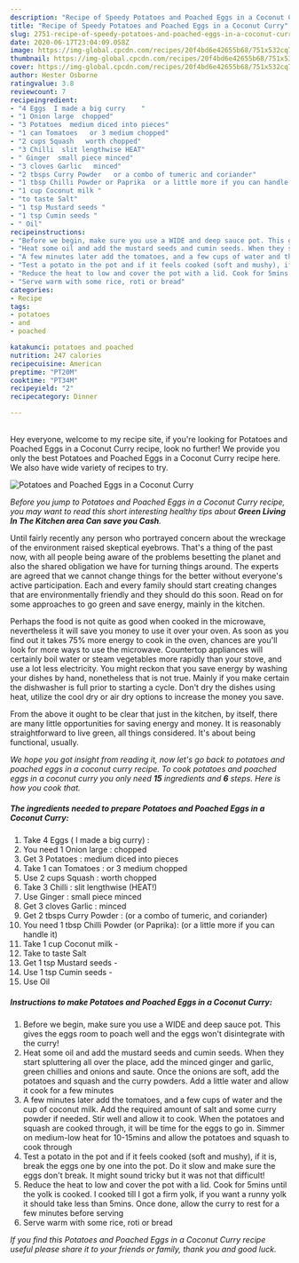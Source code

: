 ```yaml
---
description: "Recipe of Speedy Potatoes and Poached Eggs in a Coconut Curry"
title: "Recipe of Speedy Potatoes and Poached Eggs in a Coconut Curry"
slug: 2751-recipe-of-speedy-potatoes-and-poached-eggs-in-a-coconut-curry
date: 2020-06-17T23:04:09.058Z
image: https://img-global.cpcdn.com/recipes/20f4bd6e42655b68/751x532cq70/potatoes-and-poached-eggs-in-a-coconut-curry-recipe-main-photo.jpg
thumbnail: https://img-global.cpcdn.com/recipes/20f4bd6e42655b68/751x532cq70/potatoes-and-poached-eggs-in-a-coconut-curry-recipe-main-photo.jpg
cover: https://img-global.cpcdn.com/recipes/20f4bd6e42655b68/751x532cq70/potatoes-and-poached-eggs-in-a-coconut-curry-recipe-main-photo.jpg
author: Hester Osborne
ratingvalue: 3.8
reviewcount: 7
recipeingredient:
- "4 Eggs  I made a big curry    "
- "1 Onion large  chopped"
- "3 Potatoes  medium diced into pieces"
- "1 can Tomatoes   or 3 medium chopped"
- "2 cups Squash   worth chopped"
- "3 Chilli  slit lengthwise HEAT"
- " Ginger  small piece minced"
- "3 cloves Garlic   minced"
- "2 tbsps Curry Powder   or a combo of tumeric and coriander"
- "1 tbsp Chilli Powder or Paprika  or a little more if you can handle it"
- "1 cup Coconut milk "
- "to taste Salt"
- "1 tsp Mustard seeds "
- "1 tsp Cumin seeds "
- " Oil"
recipeinstructions:
- "Before we begin, make sure you use a WIDE and deep sauce pot. This gives the eggs room to poach well and the eggs won&#39;t disintegrate with the curry!"
- "Heat some oil and add the mustard seeds and cumin seeds. When they start spluttering all over the place, add the minced ginger and garlic, green chillies and onions and saute. Once the onions are soft, add the potatoes and squash and the curry powders. Add a little water and allow it cook for a few minutes"
- "A few minutes later add the tomatoes, and a few cups of water and the cup of coconut milk. Add the required amount of salt and some curry powder if needed. Stir well and allow it to cook. When the potatoes and squash are cooked through, it will be time for the eggs to go in. Simmer on medium-low heat for 10-15mins and allow the potatoes and squash to cook through"
- "Test a potato in the pot and if it feels cooked (soft and mushy), if it is, break the eggs one by one into the pot. Do it slow and make sure the eggs don&#39;t break. It might sound tricky but it was not that difficult!"
- "Reduce the heat to low and cover the pot with a lid. Cook for 5mins until the yolk is cooked. I cooked till I got a firm yolk, if you want a runny yolk it should take less than 5mins. Once done, allow the curry to rest for a few minutes before serving"
- "Serve warm with some rice, roti or bread"
categories:
- Recipe
tags:
- potatoes
- and
- poached

katakunci: potatoes and poached 
nutrition: 247 calories
recipecuisine: American
preptime: "PT20M"
cooktime: "PT34M"
recipeyield: "2"
recipecategory: Dinner

---
```

<br>
Hey everyone, welcome to my recipe site, if you're looking for Potatoes and Poached Eggs in a Coconut Curry recipe, look no further! We provide you only the best Potatoes and Poached Eggs in a Coconut Curry recipe here. We also have wide variety of recipes to try.
<br>


![Potatoes and Poached Eggs in a Coconut Curry](https://img-global.cpcdn.com/recipes/20f4bd6e42655b68/751x532cq70/potatoes-and-poached-eggs-in-a-coconut-curry-recipe-main-photo.jpg)

<i>Before you jump to Potatoes and Poached Eggs in a Coconut Curry recipe, you may want to read this short interesting healthy tips about 
<strong>Green Living In The Kitchen area Can save you Cash</strong>.</i>
</br>

Until fairly recently any person who portrayed concern about the wreckage of the environment raised skeptical eyebrows. That's a thing of the past now, with all people being aware of the problems besetting the planet and also the shared obligation we have for turning things around. The experts are agreed that we cannot change things for the better without everyone's active participation. Each and every family should start creating changes that are environmentally friendly and they should do this soon. Read on for some approaches to go green and save energy, mainly in the kitchen.

Perhaps the food is not quite as good when cooked in the microwave, nevertheless it will save you money to use it over your oven. As soon as you find out it takes 75% more energy to cook in the oven, chances are you'll look for more ways to use the microwave. Countertop appliances will certainly boil water or steam vegetables more rapidly than your stove, and use a lot less electricity. You might reckon that you save energy by washing your dishes by hand, nonetheless that is not true. Mainly if you make certain the dishwasher is full prior to starting a cycle. Don't dry the dishes using heat, utilize the cool dry or air dry options to increase the money you save.

From the above it ought to be clear that just in the kitchen, by itself, there are many little opportunities for saving energy and money. It is reasonably straightforward to live green, all things considered. It's about being functional, usually.


<i>We hope you got insight from reading it, now let's go back to potatoes and poached eggs in a coconut curry recipe. To cook potatoes and poached eggs in a coconut curry you only need <strong>15</strong> ingredients and <strong>6</strong> steps. Here is how you cook that.
</i>

##### The ingredients needed to prepare Potatoes and Poached Eggs in a Coconut Curry:

1. Take 4 Eggs ( I made a big curry)    :
1. You need 1 Onion large : chopped
1. Get 3 Potatoes : medium diced into pieces
1. Take 1 can Tomatoes :  or 3 medium chopped
1. Use 2 cups Squash :  worth chopped
1. Take 3 Chilli : slit lengthwise (HEAT!)
1. Use  Ginger : small piece minced
1. Get 3 cloves Garlic :  minced
1. Get 2 tbsps Curry Powder :  (or a combo of tumeric, and coriander)
1. You need 1 tbsp Chilli Powder (or Paprika):  (or a little more if you can handle it)
1. Take 1 cup Coconut milk -
1. Take to taste Salt
1. Get 1 tsp Mustard seeds -
1. Use 1 tsp Cumin seeds -
1. Use  Oil


##### Instructions to make Potatoes and Poached Eggs in a Coconut Curry:

1. Before we begin, make sure you use a WIDE and deep sauce pot. This gives the eggs room to poach well and the eggs won&#39;t disintegrate with the curry!
1. Heat some oil and add the mustard seeds and cumin seeds. When they start spluttering all over the place, add the minced ginger and garlic, green chillies and onions and saute. Once the onions are soft, add the potatoes and squash and the curry powders. Add a little water and allow it cook for a few minutes
1. A few minutes later add the tomatoes, and a few cups of water and the cup of coconut milk. Add the required amount of salt and some curry powder if needed. Stir well and allow it to cook. When the potatoes and squash are cooked through, it will be time for the eggs to go in. Simmer on medium-low heat for 10-15mins and allow the potatoes and squash to cook through
1. Test a potato in the pot and if it feels cooked (soft and mushy), if it is, break the eggs one by one into the pot. Do it slow and make sure the eggs don&#39;t break. It might sound tricky but it was not that difficult!
1. Reduce the heat to low and cover the pot with a lid. Cook for 5mins until the yolk is cooked. I cooked till I got a firm yolk, if you want a runny yolk it should take less than 5mins. Once done, allow the curry to rest for a few minutes before serving
1. Serve warm with some rice, roti or bread


<i>If you find this Potatoes and Poached Eggs in a Coconut Curry recipe useful please share it to your friends or family, thank you and good luck.</i>
